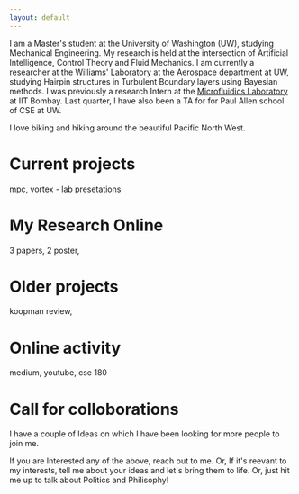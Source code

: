 ```yaml
---
layout: default
---
```


I am a Master's student at the University of Washington (UW), studying Mechanical Engineering. My research is held at the intersection of Artificial Intelligence, Control Theory and Fluid Mechanics. I am currently a researcher at the [Williams' Laboratory](https://www.williamslaboratory.com/) at the Aerospace department at UW, studying Hairpin structures in Turbulent Boundary layers using Bayesian methods. I was previously a research Intern at the [Microfluidics Laboratory](https://www.me.iitb.ac.in/~amit.agrawal/) at IIT Bombay. Last quarter, I have also been a TA for for Paul Allen school of CSE at UW. 

I love biking and hiking around the beautiful Pacific North West.



# Current projects
mpc, vortex - lab presetations

# My Research Online
3 papers, 2 poster, 

# Older projects
koopman review, 

# Online activity
medium, youtube, cse 180

# Call for colloborations
I have a couple of Ideas on which I have been looking for more people to join me.


If you are Interested any of the above, reach out to me. Or, If it's reevant to my interests, tell me about your ideas and let's bring them to life. Or, just hit me up to talk about Politics and Philisophy! 








